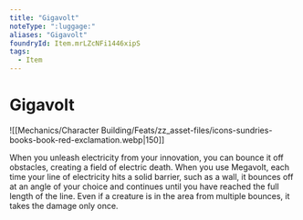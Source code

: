 ```yaml
---
title: "Gigavolt"
noteType: ":luggage:"
aliases: "Gigavolt"
foundryId: Item.mrLZcNFi1446xipS
tags:
  - Item
---
```


# Gigavolt
![[Mechanics/Character Building/Feats/zz_asset-files/icons-sundries-books-book-red-exclamation.webp|150]]

When you unleash electricity from your innovation, you can bounce it off obstacles, creating a field of electric death. When you use Megavolt, each time your line of electricity hits a solid barrier, such as a wall, it bounces off at an angle of your choice and continues until you have reached the full length of the line. Even if a creature is in the area from multiple bounces, it takes the damage only once.
